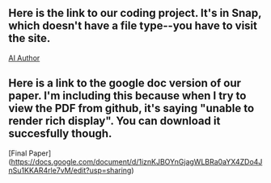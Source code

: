 ## Here is the link to our coding project.  It's in Snap, which doesn't have a file type--you have to visit the site.

[AI Author](https://snap.berkeley.edu/snap/snap.html#present:Username=sarah%20mccoy&ProjectName=Ethics%202022%20Final-Sarah%20and%20Saranii%20AI%20Author)

## Here is a link to the google doc version of our paper.  I'm including this because when I try to view the PDF from github, it's saying "unable to render rich display".  You can download it succesfully though.

[Final Paper] (https://docs.google.com/document/d/1iznKJBOYnGjagWLBRa0aYX4ZDo4JnSu1KKAR4rle7vM/edit?usp=sharing)
